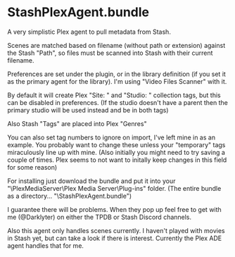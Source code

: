 # StashPlexAgent.bundle
A very simplistic Plex agent to pull metadata from Stash.

Scenes are matched based on filename (without path or extension) against the Stash "Path", so files must be scanned into Stash with their current filename.

Preferences are set under the plugin, or in the library definition (if you set it as the primary agent for the library).  I'm using "Video Files Scanner" with it.

By default it will create Plex "Site: <STUDIO>" and "Studio: <STUDIO PARENT>" collection tags, but this can be disabled in preferences.  (If the studio doesn't have a parent then the primary studio will be used instead and be in both tags) 

Also Stash "Tags" are placed into Plex "Genres"

You can also set tag numbers to ignore on import, I've left mine in as an example.  You probably want to change these unless your "temporary" tags miraculously line up with mine. (Also initially you might need to try saving a couple of times.  Plex seems to not want to initally keep changes in this field for some reason)

For installing just download the bundle and put it into your "\PlexMediaServer\Plex Media Server\Plug-ins" folder.  (The entire bundle as a directory...  "\StashPlexAgent.bundle")

I guarantee there will be problems.  When they pop up feel free to get with me (@Darklyter) on either the TPDB or Stash Discord channels.

Also this agent only handles scenes currently.  I haven't played with movies in Stash yet, but can take a look if there is interest.  Currently the Plex ADE agent handles that for me.